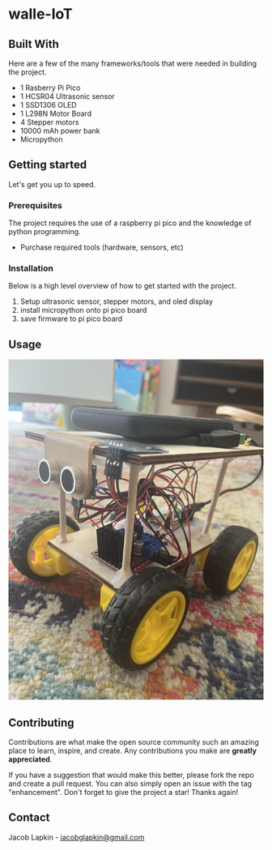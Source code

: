 # walle-IoT
## Built With
Here are a few of the many frameworks/tools that were needed in building the project.

- 1 Rasberry Pi Pico
- 1 HCSR04 Ultrasonic sensor
- 1 SSD1306 OLED 
- 1 L298N Motor Board
- 4 Stepper motors
- 10000 mAh power bank
- Micropython

## Getting started
Let's get you up to speed.

### Prerequisites
The project requires the use of a raspberry pi pico and the knowledge of python programming.

- Purchase required tools (hardware, sensors, etc)

### Installation

Below is a high level overview of how to get started with the project.

1. Setup ultrasonic sensor, stepper motors, and oled display
2. install micropython onto pi pico board
3. save firmware to pi pico board

## Usage
![My Image](examples/walle.jpeg)


## Contributing
Contributions are what make the open source community such an amazing place to learn, inspire, and create. Any contributions you make are **greatly appreciated**.

If you have a suggestion that would make this better, please fork the repo and create a pull request. You can also simply open an issue with the tag "enhancement". Don't forget to give the project a star! Thanks again!

## Contact
Jacob Lapkin - jacobglapkin@gmail.com


